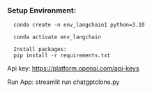 
### Setup Environment: 

      conda create -n env_langchain1 python=3.10 
      
      conda activate env_langchain
      
      Install packages:
      pip install -r requirements.txt

Api key:
        https://platform.openai.com/api-keys   

Run App:
        streamlit run chatgptclone.py
